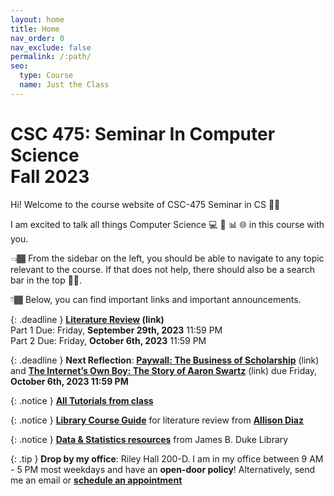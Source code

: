 ```yaml
---
layout: home
title: Home
nav_order: 0
nav_exclude: false
permalink: /:path/
seo:
  type: Course
  name: Just the Class
---
```


<h1>CSC 475: Seminar In Computer Science<br/>Fall 2023</h1>

Hi! Welcome to the course website of CSC-475 Seminar in CS 👋🏾

I am excited to talk all things Computer Science 💻 🤖 📊 🌐  in this course with you. 

👈🏾 From the sidebar on the left, you should be able to navigate to any topic relevant to the course. If that does not help, there should also be a search bar in the top ☝🏾.

👇🏾 Below, you can find important links and important announcements.

<!-- ## Announcements -->

{: .deadline }
**[Literature Review](https://docs.google.com/document/d/1EEvQ-KIendOy5tNeTyO6JuYLzf9Xfkc8_ygL84kQ4uc/edit?usp=sharing) (link)**
<br/> Part 1 Due: Friday, **September 29th, 2023** 11:59 PM <br/>
Part 2 Due: Friday, **October 6th, 2023**  11:59 PM


{: .deadline }
**Next Reflection**: **[Paywall: The Business of Scholarship](https://archive.org/details/PaywallTheBusinessOfScholarshipFinalMovieMastered)**  (link)  and **[The Internet’s Own Boy: The Story of Aaron Swartz](https://archive.org/details/TheInternetsOwnBoyTheStoryOfAaronSwartz)** (link) due Friday, **October 6th, 2023  11:59 PM**

{: .notice }
**[All Tutorials from class](http://fahadsultan.com/potpourri/)**

{: .notice }
**[Library Course Guide](https://libguides.furman.edu/c.php?g=1343703&p=9909151)**  for literature review from **[Allison Diaz](https://www.furman.edu/people/allison-diaz/)** 

{: .notice }
**[Data & Statistics resources](https://libguides.furman.edu/resources/statistics/home)** from James B. Duke Library


{: .tip }
**Drop by my office**: Riley Hall 200-D. I am in my office between 9 AM - 5 PM most weekdays and have an **open-door policy**! Alternatively, send me an email or **[schedule an appointment](https://calendly.com/ssultan-dpq/)**


